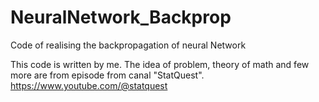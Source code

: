 # NeuralNetwork_Backprop
Code of realising the backpropagation of neural Network

This code is written by me. The idea of problem, theory of math and few more are from episode from canal "StatQuest". 
https://www.youtube.com/@statquest
